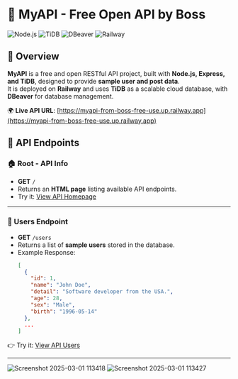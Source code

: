 # 🚀 MyAPI - Free Open API by Boss

![Node.js](https://img.shields.io/badge/Node.js-Express-blue?style=flat-square)
![TiDB](https://img.shields.io/badge/Database-TiDB-blue?style=flat-square)
![DBeaver](https://img.shields.io/badge/DBMS-DBeaver-lightgrey?style=flat-square)
![Railway](https://img.shields.io/badge/Hosted%20on-Railway-green?style=flat-square)

## 📖 Overview
**MyAPI** is a free and open RESTful API project, built with **Node.js, Express, and TiDB**, designed to provide **sample user and post data**.  
It is deployed on **Railway** and uses **TiDB** as a scalable cloud database, with **DBeaver** for database management.

🌍 **Live API URL**: [https://myapi-from-boss-free-use.up.railway.app](https://myapi-from-boss-free-use.up.railway.app)  



## 📌 API Endpoints

### **🏠 Root - API Info**
- **GET** `/`  
- Returns an **HTML page** listing available API endpoints.  
- Try it: [View API Homepage](https://myapi-from-boss-free-use.up.railway.app/)

---
### **👤 Users Endpoint**
- **GET** `/users`  
- Returns a list of **sample users** stored in the database.  
- Example Response:
  ```json
  [
    {
      "id": 1,
      "name": "John Doe",
      "detail": "Software developer from the USA.",
      "age": 28,
      "sex": "Male",
      "birth": "1996-05-14"
    },
    ...
  ]
👉 Try it: [View API Users](https://myapi-from-boss-free-use.up.railway.app/posts)

---
![Screenshot 2025-03-01 113418](https://github.com/user-attachments/assets/1e45a230-2b92-4d36-99c5-20a67c888b6d)
![Screenshot 2025-03-01 113427](https://github.com/user-attachments/assets/e1891076-7bfa-450a-a84a-b768643964eb)



